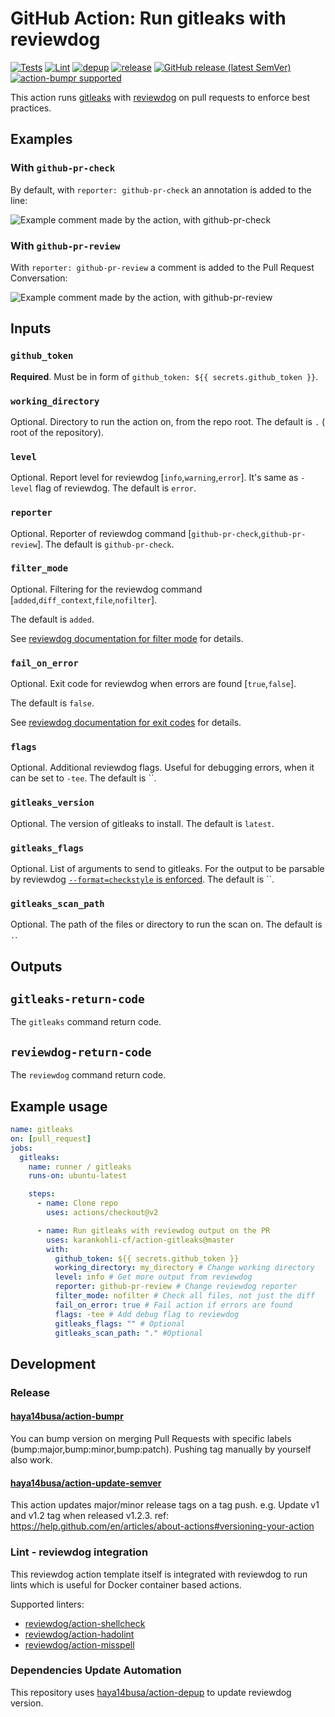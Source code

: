 # GitHub Action: Run gitleaks with reviewdog

[![Tests](https://github.com/karankohli-cf/action-gitleaks/workflows/Tests/badge.svg)](https://github.com/karankohli-cf/action-gitleaks/actions?query=workflow%3ATests)
[![Lint](https://github.com/karankohli-cf/action-gitleaks/workflows/Lint/badge.svg)](https://github.com/karankohli-cf/action-gitleaks/actions?query=workflow%Lint)
[![depup](https://github.com/karankohli-cf/action-gitleaks/workflows/depup/badge.svg)](https://github.com/karankohli-cf/action-gitleaks/actions?query=workflow%3Adepup)
[![release](https://github.com/karankohli-cf/action-gitleaks/workflows/release/badge.svg)](https://github.com/karankohli-cf/action-gitleaks/actions?query=workflow%3Arelease)
[![GitHub release (latest SemVer)](https://img.shields.io/github/v/release/karankohli-cf/action-gitleaks?logo=github&sort=semver)](https://github.com/karankohli-cf/action-gitleaks/releases)
[![action-bumpr supported](https://img.shields.io/badge/bumpr-supported-ff69b4?logo=github&link=https://github.com/haya14busa/action-bumpr)](https://github.com/haya14busa/action-bumpr)

This action runs [gitleaks](https://github.com/Checkmarx/gitleaks) with
[reviewdog](https://github.com/reviewdog/reviewdog) on pull requests
to enforce best practices.

## Examples

### With `github-pr-check`

By default, with `reporter: github-pr-check` an annotation is added to
the line:

![Example comment made by the action, with github-pr-check](./example-github-pr-check.png)

### With `github-pr-review`

With `reporter: github-pr-review` a comment is added to
the Pull Request Conversation:

![Example comment made by the action, with github-pr-review](./example-github-pr-review.png)

## Inputs

### `github_token`

**Required**. Must be in form of `github_token: ${{ secrets.github_token }}`.

### `working_directory`

Optional. Directory to run the action on, from the repo root.
The default is `.` ( root of the repository).

### `level`

Optional. Report level for reviewdog [`info`,`warning`,`error`].
It's same as `-level` flag of reviewdog.
The default is `error`.

### `reporter`

Optional. Reporter of reviewdog command [`github-pr-check`,`github-pr-review`].
The default is `github-pr-check`.

### `filter_mode`

Optional. Filtering for the reviewdog command [`added`,`diff_context`,`file`,`nofilter`].

The default is `added`.

See [reviewdog documentation for filter mode](https://github.com/reviewdog/reviewdog/tree/master#filter-mode) for details.

### `fail_on_error`

Optional. Exit code for reviewdog when errors are found [`true`,`false`].

The default is `false`.

See [reviewdog documentation for exit codes](https://github.com/reviewdog/reviewdog/tree/master#exit-codes) for details.

### `flags`

Optional. Additional reviewdog flags. Useful for debugging errors, when it can be set to `-tee`.
The default is ``.

### `gitleaks_version`

Optional. The version of gitleaks to install.
The default is `latest`.

### `gitleaks_flags`

Optional. List of arguments to send to gitleaks.
For the output to be parsable by reviewdog [`--format=checkstyle` is enforced](./entrypoint.sh).
The default is ``.

### `gitleaks_scan_path`

Optional. The path of the files or directory to run the scan on.
The default is `.`.

## Outputs

## `gitleaks-return-code`

The `gitleaks` command return code.

## `reviewdog-return-code`

The `reviewdog` command return code.

## Example usage

```yml
name: gitleaks
on: [pull_request]
jobs:
  gitleaks:
    name: runner / gitleaks
    runs-on: ubuntu-latest

    steps:
      - name: Clone repo
        uses: actions/checkout@v2

      - name: Run gitleaks with reviewdog output on the PR
        uses: karankohli-cf/action-gitleaks@master
        with:
          github_token: ${{ secrets.github_token }}
          working_directory: my_directory # Change working directory
          level: info # Get more output from reviewdog
          reporter: github-pr-review # Change reviewdog reporter
          filter_mode: nofilter # Check all files, not just the diff
          fail_on_error: true # Fail action if errors are found
          flags: -tee # Add debug flag to reviewdog
          gitleaks_flags: "" # Optional
          gitleaks_scan_path: "." #Optional
```

## Development

### Release

#### [haya14busa/action-bumpr](https://github.com/haya14busa/action-bumpr)

You can bump version on merging Pull Requests with specific labels (bump:major,bump:minor,bump:patch).
Pushing tag manually by yourself also work.

#### [haya14busa/action-update-semver](https://github.com/haya14busa/action-update-semver)

This action updates major/minor release tags on a tag push. e.g. Update v1 and v1.2 tag when released v1.2.3.
ref: <https://help.github.com/en/articles/about-actions#versioning-your-action>

### Lint - reviewdog integration

This reviewdog action template itself is integrated with reviewdog to run lints
which is useful for Docker container based actions.

Supported linters:

- [reviewdog/action-shellcheck](https://github.com/reviewdog/action-shellcheck)
- [reviewdog/action-hadolint](https://github.com/reviewdog/action-hadolint)
- [reviewdog/action-misspell](https://github.com/reviewdog/action-misspell)

### Dependencies Update Automation

This repository uses [haya14busa/action-depup](https://github.com/haya14busa/action-depup) to update
reviewdog version.
